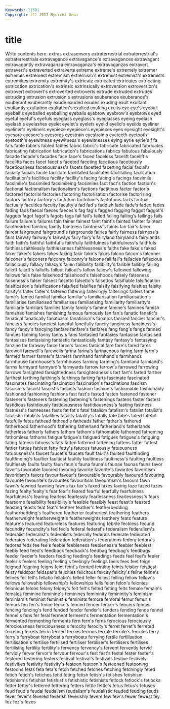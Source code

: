 ```yaml
---
Keywords: 11591 
Copyright: (C) 2017 Ryuichi Ueda
---
```


# title

Write contents here.
extras extrasensory extraterrestrial extraterrestrial's extraterrestrials extravagance extravagance's
extravagances extravagant extravagantly extravaganza extravaganza's extravaganzas extravert extravert's extraverted extraverts
extreme extreme's extremely extremer extremes extremest extremism extremism's extremist extremist's
extremists extremities extremity extremity's extricate extricated extricates extricating extrication extrication's
extrinsic extrinsically extroversion extroversion's extrovert extrovert's extroverted extroverts extrude extruded
extrudes extruding extrusion extrusion's extrusions exuberance exuberance's exuberant exuberantly exude
exuded exudes exuding exult exultant exultantly exultation exultation's exulted exulting
exults eye eye's eyeball eyeball's eyeballed eyeballing eyeballs eyebrow eyebrow's
eyebrows eyed eyeful eyeful's eyefuls eyeglass eyeglass's eyeglasses eyeing eyelash
eyelash's eyelashes eyelet eyelet's eyelets eyelid eyelid's eyelids eyeliner eyeliner's
eyeliners eyepiece eyepiece's eyepieces eyes eyesight eyesight's eyesore eyesore's eyesores
eyestrain eyestrain's eyeteeth eyetooth eyetooth's eyewitness eyewitness's eyewitnesses eying eyrie
eyrie's f fa fa's fable fable's fabled fables fabric fabric's
fabricate fabricated fabricates fabricating fabrication fabrication's fabrications fabrics fabulous fabulously
facade facade's facades face face's faced faceless facelift facelift's facelifts
faces facet facet's faceted faceting facetious facetiously facetiousness facetiousness's facets
facetted facetting facial facial's facially facials facile facilitate facilitated facilitates
facilitating facilitation facilitation's facilities facility facility's facing facing's facings facsimile
facsimile's facsimiled facsimileing facsimiles fact fact's faction faction's factional factionalism
factionalism's factions factitious factor factor's factored factorial factories factoring factorisation
factorise factorising factors factory factory's factotum factotum's factotums facts factual
factually faculties faculty faculty's fad fad's faddish fade fade's faded
fades fading fads faecal faeces faeces's fag fag's fagged fagging
faggot faggot's faggots fagot fagot's fagots fags fail fail's failed
failing failing's failings fails failure failure's failures fain fainer fainest
faint faint's fainted fainter faintest fainthearted fainting faintly faintness faintness's
faints fair fair's fairer fairest fairground fairground's fairgrounds fairies fairly
fairness fairness's fairs fairway fairway's fairways fairy fairy's fairyland fairyland's
fairylands faith faith's faithful faithful's faithfully faithfulness faithfulness's faithfuls faithless
faithlessly faithlessness faithlessness's faiths fake fake's faked faker faker's fakers
fakes faking fakir fakir's fakirs falcon falcon's falconer falconer's falconers
falconry falconry's falcons fall fall's fallacies fallacious fallaciously fallacy fallacy's
fallen fallibility fallibility's fallible fallibly falling falloff falloff's falloffs fallout
fallout's fallow fallow's fallowed fallowing fallows falls false falsehood falsehood's
falsehoods falsely falseness falseness's falser falsest falsetto falsetto's falsettos falsifiable
falsification falsification's falsifications falsified falsifies falsify falsifying falsities falsity falsity's
falter falter's faltered faltering falteringly falterings falters fame fame's famed
familial familiar familiar's familiarisation familiarisation's familiarise familiarised familiarises familiarising familiarity
familiarity's familiarly familiars families family family's famine famine's famines famish
famished famishes famishing famous famously fan fan's fanatic fanatic's fanatical
fanatically fanaticism fanaticism's fanatics fancied fancier fancier's fanciers fancies fanciest
fanciful fancifully fancily fanciness fanciness's fancy fancy's fancying fanfare fanfare's
fanfares fang fang's fangs fanned fannies fanning fanny fanny's fans
fantasied fantasies fantasise fantasised fantasises fantasising fantastic fantastically fantasy fantasy's
fantasying fanzine far faraway farce farce's farces farcical fare fare's
fared fares farewell farewell's farewells farina farina's farinaceous faring farm
farm's farmed farmer farmer's farmers farmhand farmhand's farmhands farmhouse farmhouse's
farmhouses farming farming's farmland farmland's farms farmyard farmyard's farmyards farrow
farrow's farrowed farrowing farrows farsighted farsightedness farsightedness's fart fart's farted
farther farthest farthing farthing's farthings farting farts fascinate fascinated fascinates
fascinating fascination fascination's fascinations fascism fascism's fascist fascist's fascists fashion
fashion's fashionable fashionably fashioned fashioning fashions fast fast's fasted fasten
fastened fastener fastener's fasteners fastening fastening's fastenings fastens faster fastest
fastidious fastidiously fastidiousness fastidiousness's fasting fastness fastness's fastnesses fasts fat
fat's fatal fatalism fatalism's fatalist fatalist's fatalistic fatalists fatalities fatality
fatality's fatally fate fate's fated fateful fatefully fates fathead fathead's
fatheads father father's fathered fatherhood fatherhood's fathering fatherland fatherland's fatherlands
fatherless fatherly fathers fathom fathom's fathomable fathomed fathoming fathomless fathoms
fatigue fatigue's fatigued fatigues fatigues's fatiguing fating fatness fatness's fats
fatten fattened fattening fattens fatter fattest fattier fatties fattiest fatty
fatty's fatuous fatuously fatuousness fatuousness's faucet faucet's faucets fault fault's
faulted faultfinding faultfinding's faultier faultiest faultily faultiness faultiness's faulting faultless
faultlessly faults faulty faun faun's fauna fauna's faunae faunas fauns
favor favor's favorable favored favoring favorite favorite's favorites favoritism favoritism's
favors favour favour's favourable favourably favoured favouring favourite favourite's favourites
favouritism favouritism's favours fawn fawn's fawned fawning fawns fax fax's
faxed faxes faxing faze fazed fazes fazing fealty fealty's fear
fear's feared fearful fearfully fearfulness fearfulness's fearing fearless fearlessly fearlessness
fearlessness's fears fearsome feasibility feasibility's feasible feasibly feast feast's feasted
feasting feasts feat feat's feather feather's featherbedding featherbedding's feathered featherier
featheriest feathering feathers featherweight featherweight's featherweights feathery feats feature feature's
featured featureless features featuring febrile feckless fecund fecundity fecundity's fed
fed's federal federal's federalism federalism's federalist federalist's federalists federally federals
federate federated federates federating federation federation's federations fedora fedora's fedoras
feds fee fee's feeble feebleness feebleness's feebler feeblest feebly feed
feed's feedback feedback's feedbag feedbag's feedbags feeder feeder's feeders feeding
feeding's feedings feeds feel feel's feeler feeler's feelers feeling feeling's
feelingly feelings feels fees feet feign feigned feigning feigns feint
feint's feinted feinting feints feistier feistiest feisty feldspar feldspar's felicities
felicitous felicity felicity's feline feline's felines fell fell's fellatio fellatio's
felled feller fellest felling fellow fellow's fellows fellowship fellowship's fellowships
fells felon felon's felonies felonious felons felony felony's felt felt's
felted felting felts female female's females feminine feminine's feminines femininity
femininity's feminism feminism's feminist feminist's feminists femora femoral femur femur's
femurs fen fen's fence fence's fenced fencer fencer's fencers fences
fencing fencing's fend fended fender fender's fenders fending fends fennel
fennel's fens fer feral ferment ferment's fermentation fermentation's fermented fermenting
ferments fern fern's ferns ferocious ferociously ferociousness ferociousness's ferocity ferocity's
ferret ferret's ferreted ferreting ferrets ferric ferried ferries ferrous ferrule
ferrule's ferrules ferry ferry's ferryboat ferryboat's ferryboats ferrying fertile fertilisation
fertilisation's fertilise fertilised fertiliser fertiliser's fertilisers fertilises fertilising fertility fertility's
fervency fervency's fervent fervently fervid fervidly fervor fervor's fervour fervour's
fest fest's festal fester fester's festered festering festers festival festival's
festivals festive festively festivities festivity festivity's festoon festoon's festooned festooning
festoons fests feta feta's fetch fetched fetches fetching fetchingly feted
fetich fetich's fetiches fetid feting fetish fetish's fetishes fetishism fetishism's
fetishist fetishist's fetishistic fetishists fetlock fetlock's fetlocks fetter fetter's fettered
fettering fetters fettle fettle's fetus fetus's fetuses feud feud's feudal
feudalism feudalism's feudalistic feuded feuding feuds fever fever's fevered feverish
feverishly fevers few few's fewer fewest fey fez fez's fezes
